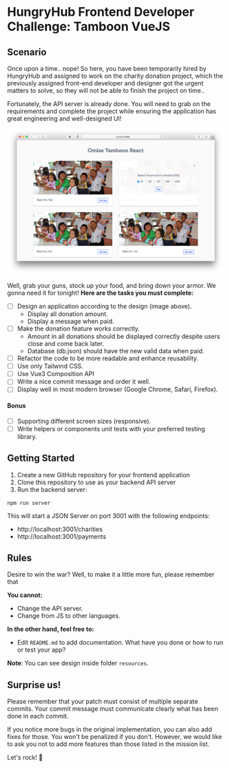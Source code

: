 # HungryHub Frontend Developer Challenge: Tamboon VueJS

## Scenario
Once upon a time.. nope!
So here, you have been temporarily hired by HungryHub and assigned to work on the charity donation project, which the previously assigned front-end developer and designer got the urgent matters to solve, so they will not be able to finish the project on time..

Fortunately, the API server is already done. You will need to grab on the requirements and complete the project while ensuring the application has great engineering and well-designed UI!

![tamboon-vue-screenshot](https://raw.githubusercontent.com/omise/challenges/challenge-react/resources/tamboon-react-screenshot.jpg)

Well, grab your guns, stock up your food, and bring down your armor. We gonna need it for tonight!
**Here are the tasks you must complete:**

- [ ] Design an application according to the design (image above).
  - Display all donation amount.
  - Display a message when paid.
- [ ] Make the donation feature works correctly.
  - Amount in all donations should be displayed correctly despite users close and come back later.
  - Database (db.json) should have the new valid data when paid.
- [ ] Refactor the code to be more readable and enhance reusability.
- [ ] Use only Tailwind CSS.
- [ ] Use Vue3 Composition API
- [ ] Write a nice commit message and order it well.
- [ ] Display well in most modern browser (Google Chrome, Safari, Firefox).

#### Bonus
- [ ] Supporting different screen sizes (responsive).
- [ ] Write helpers or components unit tests with your preferred testing library.

## Getting Started

1. Create a new GitHub repository for your frontend application
2. Clone this repository to use as your backend API server
3. Run the backend server:
```
npm run server
```

This will start a JSON Server on port 3001 with the following endpoints:
- http://localhost:3001/charities
- http://localhost:3001/payments

## Rules
Desire to win the war? Well, to make it a little more fun, please remember that

**You cannot:**
- Change the API server.
- Change from JS to other languages.

**In the other hand, feel free to:**
- Edit `README.md` to add documentation. What have you done or how to run or test your app?

**Note**: You can see design inside folder `resources`.

## Surprise us!

Please remember that your patch must consist of multiple separate commits. Your commit message must communicate clearly what has been done in each commit.

If you notice more bugs in the original implementation, you can also add fixes for those. You won't be penalized if you don't. However, we would like to ask you not to add more features than those listed in the mission list.

Let's rock! :metal:
